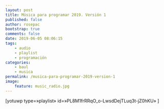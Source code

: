 ```yaml
---
layout: post
title: Música para programar 2019. Versión 1
published: false
author: rosepac
bootstrap: true
comments: false
date: 2019-06-05 08:06:15
tags:
    - audio
    - playlist
    - programación
categories:
    - baul
    - musica
permalink: /musica-para-programar-2019-version-1
image:
    feature: music_radio.jpg
---
```

[yotuwp type=&#187;playlist&#187; id=&#187;PL8M1frRRqO_o-LwsdDejTLuq3t-jZ0hKU&#187; ]